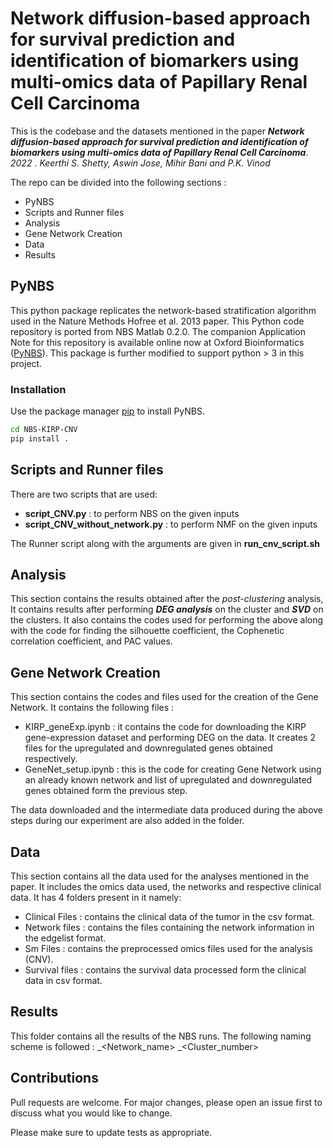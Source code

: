 # Network diffusion-based approach for survival prediction and identification of biomarkers using multi-omics data of Papillary Renal Cell Carcinoma

This is the codebase and the datasets mentioned in the paper **_Network diffusion-based approach for survival prediction and
identification of biomarkers using multi-omics data of Papillary
Renal Cell Carcinoma_**. _2022_ .  _Keerthi S. Shetty, Aswin Jose, Mihir Bani and P.K. Vinod_

The repo can be divided into the following sections : 
- PyNBS
- Scripts and Runner files
- Analysis
- Gene Network Creation
- Data
- Results



## PyNBS
This python package replicates the network-based stratification algorithm used in the Nature Methods Hofree et al. 2013 paper. This Python code repository is ported from NBS Matlab 0.2.0. The companion Application Note for this repository is available online now at Oxford Bioinformatics ([PyNBS][1]). This package is further modified to support python > 3 in this project.

[1]: https://github.com/idekerlab/pyNBS/wiki/Installing-pyNBS "PyNBS"

### Installation
Use the package manager [pip](https://pip.pypa.io/en/stable/) to install PyNBS. 

```bash
cd NBS-KIRP-CNV
pip install .
```
## Scripts and Runner files
There are two scripts that are used:
- **script_CNV.py** : to perform NBS on the given inputs
- **script_CNV_without_network.py** : to perform NMF on the given inputs

The Runner script along with the arguments are given in **run_cnv_script.sh**


## Analysis
This section contains the results obtained after the *post-clustering* analysis, It contains results after performing ***DEG analysis*** on the cluster and ***SVD*** on the clusters.
It also contains the codes used for performing the above along with the code for finding the silhouette coefficient, the Cophenetic correlation coefficient, and PAC values.

## Gene Network Creation
This section contains the codes and files used for the creation of the Gene Network. It contains the following files : 
- KIRP_geneExp.ipynb : it contains the code for downloading the KIRP gene-expression dataset and performing DEG on the data. It creates 2 files for the upregulated and downregulated genes obtained respectively.
- GeneNet_setup.ipynb : this is the code for creating Gene Network using an already known network and list of upregulated and downregulated genes obtained form the previous step.

The data downloaded and the intermediate data produced during the above steps during our experiment are also added in the folder.
## Data
This section contains all the data used for the analyses mentioned in the paper. It includes the omics data used, the networks and respective clinical data.
It has 4 folders present in it namely:
- Clinical Files :  contains the clinical data of the tumor in the csv format.
- Network files  : contains the files containing the network information in the edgelist format.
- Sm Files : contains the preprocessed omics files used for the analysis (CNV).
- Survival files : contains the survival data processed form the clinical data in csv format.

## Results
This folder contains all the results of the NBS runs. The following naming scheme is followed : <Omic>_<Network_name> _<Cluster_number> 


## Contributions
Pull requests are welcome. For major changes, please open an issue first to discuss what you would like to change.

Please make sure to update tests as appropriate.


